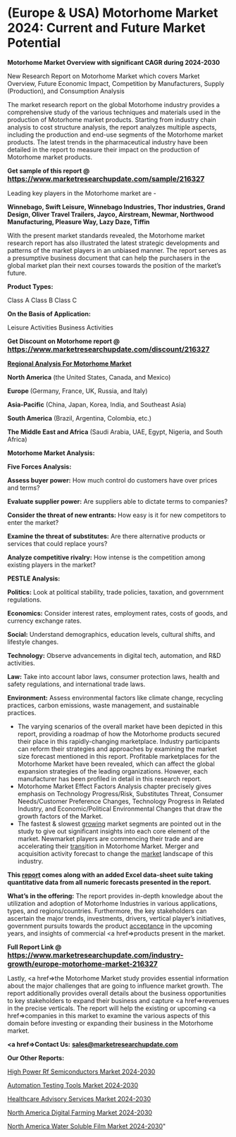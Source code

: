# (Europe & USA) Motorhome Market 2024: Current and Future Market Potential

<strong>Motorhome Market Overview with significant CAGR during 2024-2030</strong>

New Research Report on Motorhome Market which covers Market Overview, Future Economic Impact, Competition by Manufacturers, Supply (Production), and Consumption Analysis

The market research report on the global Motorhome industry provides a comprehensive study of the various techniques and materials used in the production of Motorhome market products. Starting from industry chain analysis to cost structure analysis, the report analyzes multiple aspects, including the production and end-use segments of the Motorhome market products. The latest trends in the pharmaceutical industry have been detailed in the report to measure their impact on the production of Motorhome market products.

<strong>Get sample of this report @ <a href=https://www.marketresearchupdate.com/sample/216327><font size=3 color=#0000ff>https://www.marketresearchupdate.com/sample/216327</font></a></strong>

Leading key players in the Motorhome market are -

<strong>Winnebago, Swift Leisure, Winnebago Industries, Thor industries, Grand Design, Oliver Travel Trailers, Jayco, Airstream, Newmar, Northwood Manufacturing, Pleasure Way, Lazy Daze, Tiffin</strong>

With the present market standards revealed, the Motorhome market research report has also illustrated the latest strategic developments and patterns of the market players in an unbiased manner. The report serves as a presumptive business document that can help the purchasers in the global market plan their next courses towards the position of the market’s future.

<strong>Product Types:</strong>

Class A
Class B
Class C

<strong>On the Basis of Application:</strong>

Leisure Activities
Business Activities

<strong>Get Discount on Motorhome report @ <a href=https://www.marketresearchupdate.com/discount/216327><font size=3 color=#0000ff>https://www.marketresearchupdate.com/discount/216327</font></a></strong>

<strong><u><b>Regional Analysis For Motorhome Market</b></u></strong>

<strong><b>North America</b></strong> (the United States, Canada, and Mexico)

<strong><b>Europe </b></strong>(Germany, France, UK, Russia, and Italy)

<strong><b>Asia-Pacific</b></strong> (China, Japan, Korea, India, and Southeast Asia)

<strong><b>South America</b></strong> (Brazil, Argentina, Colombia, etc.)

<strong><b>The Middle East and Africa</b></strong> (Saudi Arabia, UAE, Egypt, Nigeria, and South Africa)

<strong>Motorhome Market Analysis:</strong>

<strong>Five Forces Analysis:</strong>

<strong>Assess buyer power:</strong> How much control do customers have over prices and terms?

<strong>Evaluate supplier power:</strong> Are suppliers able to dictate terms to companies?

<strong>Consider the threat of new entrants:</strong> How easy is it for new competitors to enter the market?

<strong>Examine the threat of substitutes:</strong> Are there alternative products or services that could replace yours?

<strong>Analyze competitive rivalry:</strong> How intense is the competition among existing players in the market?

<strong>PESTLE Analysis:</strong>

<strong>Politics:</strong> Look at political stability, trade policies, taxation, and government regulations.

<strong>Economics:</strong> Consider interest rates, employment rates, costs of goods, and currency exchange rates.

<strong>Social:</strong> Understand demographics, education levels, cultural shifts, and lifestyle changes.

<strong>Technology:</strong> Observe advancements in digital tech, automation, and R&D activities.

<strong>Law:</strong> Take into account labor laws, consumer protection laws, health and safety regulations, and international trade laws.

<strong>Environment:</strong> Assess environmental factors like climate change, recycling practices, carbon emissions, waste management, and sustainable practices.

<ul>
  <li>The varying scenarios of the overall market have been depicted in this report, providing a roadmap of how the Motorhome products secured their place in this rapidly-changing marketplace. Industry participants can reform their strategies and approaches by examining the market size forecast mentioned in this report. Profitable marketplaces for the Motorhome Market have been revealed, which can affect the global expansion strategies of the leading organizations. However, each manufacturer has been profiled in detail in this research report.</li>
  <li>Motorhome Market Effect Factors Analysis chapter precisely gives emphasis on Technology Progress/Risk, Substitutes Threat, Consumer Needs/Customer Preference Changes, Technology Progress in Related Industry, and Economic/Political Environmental Changes that draw the growth factors of the Market.</li>
  <li>The fastest &amp; slowest <a href=ASDF991299>growing</a> market segments are pointed out in the study to give out significant insights into each core element of the market. Newmarket players are commencing their trade and are accelerating their <a href=>trans</a>ition in Motorhome Market. Merger and acquisition activity forecast to change the <a href=>market</a> landscape of this industry.</li>
</ul>
<strong>This <a href=>report</a> comes along with an added Excel data-sheet suite taking quantitative data from all numeric forecasts presented in the report.</strong>

<strong>What’s in the offering:</strong> The report provides in-depth knowledge about the utilization and adoption of Motorhome Industries in various applications, types, and regions/countries. Furthermore, the key stakeholders can ascertain the major trends, investments, drivers, vertical player’s initiatives, government pursuits towards the product <a href=ASDF881288>acceptance</a> in the upcoming years, and insights of commercial <a href=>products</a> present in the market.

<strong>Full Report Link @ <a href=https://www.marketresearchupdate.com/industry-growth/europe-motorhome-market-216327><font size=3 color=#0000ff>https://www.marketresearchupdate.com/industry-growth/europe-motorhome-market-216327</font></a></strong>

Lastly, <a href=>the</a> Motorhome Market study provides essential information about the major challenges that are going to influence market growth. The report additionally provides overall details about the business opportunities to key stakeholders to expand their business and capture <a href=>revenues</a> in the precise verticals. The report will help the existing or upcoming <a href=>companies</a> in this market to examine the various aspects of this domain before investing or expanding their business in the Motorhome market.

<strong><a href=><strong>Contact Us:</strong></a></strong>
<strong>sales@marketresearchupdate.com</strong>

<strong>Our Other Reports:</strong>

<a href=https://www.linkedin.com/pulse/high-power-rf-semiconductors-market-2023-2029-in-depth>High Power Rf Semiconductors Market 2024-2030</a>

<a href=https://www.linkedin.com/pulse/automation-testing-tools-market-size-trends>Automation Testing Tools Market 2024-2030</a>

<a href=https://www.linkedin.com/pulse/healthcare-advisory-services-market-outlooks-2023-size>Healthcare Advisory Services Market 2024-2030</a>

<a href=https://www.linkedin.com/pulse/north-america-digital-farming-market-2023-new-ya1af/>North America Digital Farming Market 2024-2030</a>

<a href=https://www.linkedin.com/pulse/north-america-water-soluble-film-market-growing-8pflf/>North America Water Soluble Film Market 2024-2030</a>"
